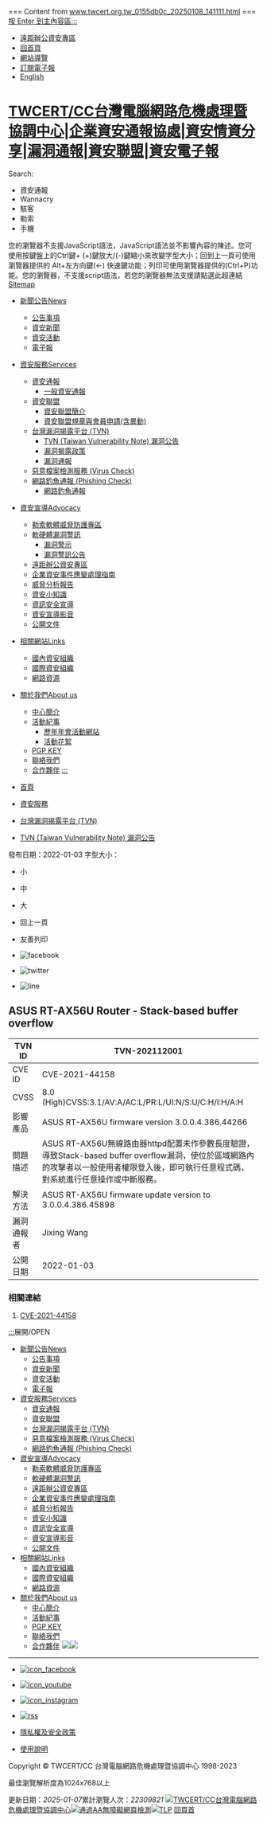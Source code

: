=== Content from www.twcert.org.tw_0155db0c_20250108_141111.html ===
[按 Enter 到主內容區](#aC)[:::](#aU "TWCERT/CC台灣電腦網路危機處理暨協調中心|企業資安通報協處|資安情資分享|漏洞通報|資安聯盟|資安電子報")

* [遠距辦公資安專區](/tw/lp-142-1.html)
* [回首頁](/tw/mp-1.html)
* [網站導覽](/tw/sitemap-1.html)
* [訂閱電子報](/tw/sp-epap-subform-1.html)
* [English](/en/mp-2.html)
# [TWCERT/CC台灣電腦網路危機處理暨協調中心|企業資安通報協處|資安情資分享|漏洞通報|資安聯盟|資安電子報](mp-1.html "TWCERT/CC台灣電腦網路危機處理暨協調中心|企業資安通報協處|資安情資分享|漏洞通報|資安聯盟|資安電子報")

Search:

* 資安通報
* Wannacry
* 駭客
* 勒索
* 手機

您的瀏覽器不支援JavaScript語法，JavaScript語法並不影響內容的陳述。您可使用按鍵盤上的Ctrl鍵+ (+)鍵放大/(-)鍵縮小來改變字型大小；回到上一頁可使用瀏覽器提供的 Alt+左方向鍵(←) 快速鍵功能；列印可使用瀏覽器提供的(Ctrl+P)功能。您的瀏覽器，不支援script語法，若您的瀏覽器無法支援請點選此超連結 [Sitemap](sitemap-1.html "Sitemap")

* [新聞公告News](/tw/np-1-1.html)
  + [公告事項](/tw/lp-103-1.html)
  + [資安新聞](/tw/lp-104-1.html)
  + [資安活動](/tw/lp-105-1.html)
  + [電子報](/tw/lp-106-1.html)
* [資安服務Services](/tw/np-7-1.html)
  + [資安通報](/tw/np-107-1.html)
    - [一般資安通報](/tw/sp-geno-guide-1.html)
  + [資安聯盟](/tw/np-113-1.html)
    - [資安聯盟簡介](/tw/np-158-1.html)
    - [資安聯盟規章與會員申請(含異動)](/tw/np-114-1.html)
  + [台灣漏洞揭露平台 (TVN)](/tw/np-131-1.html)
    - [TVN (Taiwan Vulnerability Note) 漏洞公告](/tw/lp-132-1.html)
    - [漏洞揭露政策](https://www.twcert.org.tw/tw/cp-103-2924-7b930-1.html)
    - [漏洞通報](https://www.twcert.org.tw/tw/sp-cve-declare-1.html)
  + [惡意檔案檢測服務 (Virus Check)](https://viruscheck.tw "惡意檔案檢測服務 (Virus Check)(另開新視窗)")
  + [網路釣魚通報 (Phishing Check)](/tw/np-127-1.html)
    - [網路釣魚通報](https://phishingcheck.tw/report)
* [資安宣導Advocacy](/tw/np-12-1.html)
  + [勒索軟體威脅防護專區](https://antiransom.tw/)
  + [軟硬體漏洞警訊](/tw/np-167-1.html)
    - [漏洞警示](/tw/lp-168-1.html)
    - [漏洞警訊公告](/tw/lp-169-1.html)
  + [遠距辦公資安專區](https://www.twcert.org.tw/tw/lp-142-1.html)
  + [企業資安事件應變處理指南](/tw/lp-160-1.html)
  + [威脅分析報告](/tw/lp-157-1.html)
  + [資安小知識](/tw/lp-14-1.html)
  + [資訊安全宣導](/tw/lp-15-1.html)
  + [資安宣導影音](/tw/lp-17-1.html)
  + [公開文件](/tw/lp-13-1.html)
* [相關網站Links](/tw/np-19-1.html)
  + [國內資安組織](/tw/lp-20-1.html)
  + [國際資安組織](/tw/lp-21-1.html)
  + [網路資源](/tw/lp-22-1.html)
* [關於我們About us](/tw/np-23-1.html)
  + [中心簡介](/tw/np-24-1.html)
  + [活動紀事](/tw/np-25-1.html)
    - [歷年年會活動網站](https://activity.twcert.org.tw/)
    - [活動花絮](/tw/lp-155-1.html)
  + [PGP KEY](/tw/np-26-1.html)
  + [聯絡我們](/tw/np-28-1.html)
  + [合作夥伴](/tw/lp-122-1.html)
[:::](#aC "主要內容區")

* [首頁](mp-1.html)
* [資安服務](np-7-1.html)
* [台灣漏洞揭露平台 (TVN)](np-131-1.html)
* [TVN (Taiwan Vulnerability Note) 漏洞公告](np-132-1.html)

發布日期：2022-01-03
字型大小：

* 小
* 中
* 大

* 回上一頁
* 友善列印

* ![facebook](/Styles/Unit001/images/basic/icon_facebook.png)
* ![twitter](/Styles/Unit001/images/basic/icon_twitter.png)
* ![line](/Styles/Unit001/images/basic/icon_line.png)

## ASUS RT-AX56U Router - Stack-based buffer overflow

| TVN ID | TVN-202112001 |
| --- | --- |
| CVE ID | CVE-2021-44158 |
| CVSS | 8.0 (High)CVSS:3.1/AV:A/AC:L/PR:L/UI:N/S:U/C:H/I:H/A:H |
| 影響產品 | ASUS RT-AX56U firmware version 3.0.0.4.386.44266 |
| 問題描述 | ASUS RT-AX56U無線路由器httpd配置未作參數長度驗證，導致Stack-based buffer overflow漏洞，使位於區域網路內的攻擊者以一般使用者權限登入後，即可執行任意程式碼，對系統進行任意操作或中斷服務。 |
| 解決方法 | ASUS RT-AX56U firmware update version to 3.0.0.4.386.45898 |
| 漏洞通報者 | Jixing Wang |
| 公開日期 | 2022-01-03 |

### 相關連結

1. [CVE-2021-44158](https://cve.mitre.org/cgi-bin/cvename.cgi?name=CVE-2021-44158 "CVE-2021-44158(另開新視窗)")

[:::](#aB "頁尾區塊")展開/OPEN

* [新聞公告News](/tw/np-1-1.html)
  + [公告事項](/tw/lp-103-1.html)
  + [資安新聞](/tw/lp-104-1.html)
  + [資安活動](/tw/lp-105-1.html)
  + [電子報](/tw/lp-106-1.html)
* [資安服務Services](/tw/np-7-1.html)
  + [資安通報](/tw/np-107-1.html)
  + [資安聯盟](/tw/np-113-1.html)
  + [台灣漏洞揭露平台 (TVN)](/tw/np-131-1.html)
  + [惡意檔案檢測服務 (Virus Check)](https://viruscheck.tw)
  + [網路釣魚通報 (Phishing Check)](/tw/np-127-1.html)
* [資安宣導Advocacy](/tw/np-12-1.html)
  + [勒索軟體威脅防護專區](https://antiransom.tw/)
  + [軟硬體漏洞警訊](/tw/np-167-1.html)
  + [遠距辦公資安專區](https://www.twcert.org.tw/tw/lp-142-1.html)
  + [企業資安事件應變處理指南](/tw/lp-160-1.html)
  + [威脅分析報告](/tw/lp-157-1.html)
  + [資安小知識](/tw/lp-14-1.html)
  + [資訊安全宣導](/tw/lp-15-1.html)
  + [資安宣導影音](/tw/lp-17-1.html)
  + [公開文件](/tw/lp-13-1.html)
* [相關網站Links](/tw/np-19-1.html)
  + [國內資安組織](/tw/lp-20-1.html)
  + [國際資安組織](/tw/lp-21-1.html)
  + [網路資源](/tw/lp-22-1.html)
* [關於我們About us](/tw/np-23-1.html)
  + [中心簡介](/tw/np-24-1.html)
  + [活動紀事](/tw/np-25-1.html)
  + [PGP KEY](/tw/np-26-1.html)
  + [聯絡我們](/tw/np-28-1.html)
  + [合作夥伴](/tw/lp-122-1.html)
![](/Styles/Unit001/images/icon_mail.png)![](/Styles/Unit001/images/icon_key.png)

---

* [![icon_facebook](/Public/Images/201903/6321903281337d7bcc_t.png)](https://www.facebook.com/twcertcc/ "Facebook(另開新視窗)")
* [![icon_youtube](/Public/Images/201903/92919032813395651b_t.png)](https://www.youtube.com/channel/UCciZUJ_GR_LqXdQzdRV3dGw/videos?disable_polymer=1 "Youtube(另開新視窗)")
* [![icon_instagram](/Public/Images/201903/351190328134087f39_t.png)](https://www.instagram.com/twcertcc/ "Instagram(另開新視窗)")
* [![rss](/Public/Images/201907/71119071217056d661_t.png)](/tw/cp-40-2835-507dc-1.html)

* [隱私權及安全政策](/tw/cp-39-471-d52f1-1.html)
* [使用說明](/tw/cp-39-470-19dcd-1.html)

Copyright © TWCERT/CC 台灣電腦網路危機處理暨協調中心 1998-2023

最佳瀏覽解析度為1024x768以上

更新日期：*2025-01-07*累計瀏覽人次：*22309821*
[![](/Public/Images/201903/1381903221505fd5de_t.png)TWCERT/CC台灣電腦網路危機處理暨協調中心](/tw/mp-1.html)[![通過AA無障礙網頁檢測](/Public/Images/202004/13920042114520218f_t.png)](https://accessibility.moda.gov.tw/Applications/Detail?category=20230330092023 "無障礙標章(另開新視窗)")[![](/Public/Images/202210/7252210201413f73e7_t.PNG)TLP](/tw/cp-41-6626-3e3f1-1.html)
[回頁首](#aU "回頁首")
